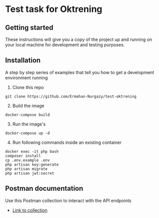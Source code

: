 # Test task for Oktrening



## Getting started

These instructions will give you a copy of the project up and running on your local machine for development and testing purposes.

## Installation

A step by step series of examples that tell you how to get a development environment running

1. Clone this repo

```
git clone https://github.com/Ermahan-Nurgazy/test-oktrening
```

2. Build the image

```
docker-compose build
```
3. Run the image's

```
docker-compose up -d
```
4. Run following commands inside an existing container

```
docker exec -it php bash
composer install
cp .env.example .env
php artisan key:generate
php artisan migrate
php artisan jwt:secret
```

## Postman documentation

Use this Postman collection to interact with the API endpoints

-  [Link to collection](https://documenter.getpostman.com/view/19202302/2sA3JM5g1y#83717e43-8264-4d62-bc27-c07d228c7e4d)